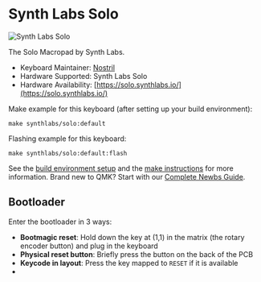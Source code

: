# Synth Labs Solo

![Synth Labs Solo](https://i.imgur.com/uVUtfks.png)

The Solo Macropad by Synth Labs.

* Keyboard Maintainer: [Nostril](https://github.com/hongaaronc)
* Hardware Supported: Synth Labs Solo
* Hardware Availability: [https://solo.synthlabs.io/](https://solo.synthlabs.io/)

Make example for this keyboard (after setting up your build environment):

    make synthlabs/solo:default
    
Flashing example for this keyboard:

    make synthlabs/solo:default:flash

See the [build environment setup](https://docs.qmk.fm/#/getting_started_build_tools) and the [make instructions](https://docs.qmk.fm/#/getting_started_make_guide) for more information. Brand new to QMK? Start with our [Complete Newbs Guide](https://docs.qmk.fm/#/newbs).

## Bootloader

Enter the bootloader in 3 ways:

* **Bootmagic reset**: Hold down the key at (1,1) in the matrix (the rotary encoder button) and plug in the keyboard
* **Physical reset button**: Briefly press the button on the back of the PCB
* **Keycode in layout**: Press the key mapped to `RESET` if it is available
* 
